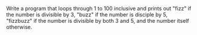 Write a program that loops through 1 to 100 inclusive and prints out "fizz" if the number is divisible by 3, "buzz" if the number is disciple by 5, "fizzbuzz" if the number is divisible by both 3 and 5, and the number itself otherwise.
